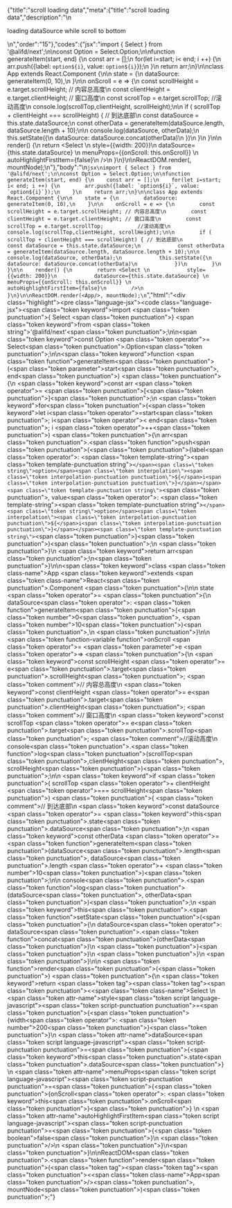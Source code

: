 {"title":"scroll loading data","meta":{"title":"scroll loading data","description":"\n<p>loading dataSource while scroll to bottom</p>\n","order":"15"},"codes":{"jsx":"import { Select } from '@alifd/next';\n\nconst Option = Select.Option;\n\nfunction generateItem(start, end) {\n    const arr = [];\n    for(let i=start; i< end; i ++) {\n        arr.push({label: `option${i}`, value: `option${i}`});\n    }\n    return arr;\n}\n\nclass App extends React.Component {\n\n    state = {\n        dataSource: generateItem(0, 10),\n    }\n\n    onScroll = e => {\n        const scrollHeight = e.target.scrollHeight; // 内容总高度\n        const clientHeight = e.target.clientHeight; // 窗口高度\n        const scrollTop = e.target.scrollTop;           //滚动高度\n        console.log(scrollTop,clientHeight, scrollHeight);\n\n        if ( scrollTop + clientHeight === scrollHeight) { // 到达底部\n            const dataSource = this.state.dataSource;\n            const otherData = generateItem(dataSource.length, dataSource.length + 10);\n\n            console.log(dataSource, otherData);\n            this.setState({\n                dataSource: dataSource.concat(otherData)\n            })\n        }\n    }\n\n    render() {\n        return <Select \n            style={{width: 200}}\n            dataSource={this.state.dataSource} \n            menuProps={{onScroll: this.onScroll}} \n            autoHighlightFirstItem={false}\n        />\n    }\n}\n\nReactDOM.render(<App/>, mountNode);\n"},"body":"\n````jsx\nimport { Select } from '@alifd/next';\n\nconst Option = Select.Option;\n\nfunction generateItem(start, end) {\n    const arr = [];\n    for(let i=start; i< end; i ++) {\n        arr.push({label: `option${i}`, value: `option${i}`});\n    }\n    return arr;\n}\n\nclass App extends React.Component {\n\n    state = {\n        dataSource: generateItem(0, 10),\n    }\n\n    onScroll = e => {\n        const scrollHeight = e.target.scrollHeight; // 内容总高度\n        const clientHeight = e.target.clientHeight; // 窗口高度\n        const scrollTop = e.target.scrollTop;           //滚动高度\n        console.log(scrollTop,clientHeight, scrollHeight);\n\n        if ( scrollTop + clientHeight === scrollHeight) { // 到达底部\n            const dataSource = this.state.dataSource;\n            const otherData = generateItem(dataSource.length, dataSource.length + 10);\n\n            console.log(dataSource, otherData);\n            this.setState({\n                dataSource: dataSource.concat(otherData)\n            })\n        }\n    }\n\n    render() {\n        return <Select \n            style={{width: 200}}\n            dataSource={this.state.dataSource} \n            menuProps={{onScroll: this.onScroll}} \n            autoHighlightFirstItem={false}\n        />\n    }\n}\n\nReactDOM.render(<App/>, mountNode);\n````","html":"<script>(function(){'use strict';\n\nvar _createClass = function () { function defineProperties(target, props) { for (var i = 0; i < props.length; i++) { var descriptor = props[i]; descriptor.enumerable = descriptor.enumerable || false; descriptor.configurable = true; if (\"value\" in descriptor) descriptor.writable = true; Object.defineProperty(target, descriptor.key, descriptor); } } return function (Constructor, protoProps, staticProps) { if (protoProps) defineProperties(Constructor.prototype, protoProps); if (staticProps) defineProperties(Constructor, staticProps); return Constructor; }; }();\n\nvar _next = require('@alifd/next');\n\nfunction _classCallCheck(instance, Constructor) { if (!(instance instanceof Constructor)) { throw new TypeError(\"Cannot call a class as a function\"); } }\n\nfunction _possibleConstructorReturn(self, call) { if (!self) { throw new ReferenceError(\"this hasn't been initialised - super() hasn't been called\"); } return call && (typeof call === \"object\" || typeof call === \"function\") ? call : self; }\n\nfunction _inherits(subClass, superClass) { if (typeof superClass !== \"function\" && superClass !== null) { throw new TypeError(\"Super expression must either be null or a function, not \" + typeof superClass); } subClass.prototype = Object.create(superClass && superClass.prototype, { constructor: { value: subClass, enumerable: false, writable: true, configurable: true } }); if (superClass) Object.setPrototypeOf ? Object.setPrototypeOf(subClass, superClass) : subClass.__proto__ = superClass; }\n\nvar Option = _next.Select.Option;\n\nfunction generateItem(start, end) {\n    var arr = [];\n    for (var i = start; i < end; i++) {\n        arr.push({ label: 'option' + i, value: 'option' + i });\n    }\n    return arr;\n}\n\nvar App = function (_React$Component) {\n    _inherits(App, _React$Component);\n\n    function App() {\n        var _ref;\n\n        var _temp, _this, _ret;\n\n        _classCallCheck(this, App);\n\n        for (var _len = arguments.length, args = Array(_len), _key = 0; _key < _len; _key++) {\n            args[_key] = arguments[_key];\n        }\n\n        return _ret = (_temp = (_this = _possibleConstructorReturn(this, (_ref = App.__proto__ || Object.getPrototypeOf(App)).call.apply(_ref, [this].concat(args))), _this), _this.state = {\n            dataSource: generateItem(0, 10)\n        }, _this.onScroll = function (e) {\n            var scrollHeight = e.target.scrollHeight; // 内容总高度\n            var clientHeight = e.target.clientHeight; // 窗口高度\n            var scrollTop = e.target.scrollTop; //滚动高度\n            console.log(scrollTop, clientHeight, scrollHeight);\n\n            if (scrollTop + clientHeight === scrollHeight) {\n                // 到达底部\n                var dataSource = _this.state.dataSource;\n                var otherData = generateItem(dataSource.length, dataSource.length + 10);\n\n                console.log(dataSource, otherData);\n                _this.setState({\n                    dataSource: dataSource.concat(otherData)\n                });\n            }\n        }, _temp), _possibleConstructorReturn(_this, _ret);\n    }\n\n    _createClass(App, [{\n        key: 'render',\n        value: function render() {\n            return React.createElement(_next.Select, {\n                style: { width: 200 },\n                dataSource: this.state.dataSource,\n                menuProps: { onScroll: this.onScroll },\n                autoHighlightFirstItem: false\n            });\n        }\n    }]);\n\n    return App;\n}(React.Component);\n\nReactDOM.render(React.createElement(App, null), mountNode);})()</script><div class=\"highlight\"><pre class=\"language-jsx\"><code class=\"language-jsx\"><span class=\"token keyword\">import</span> <span class=\"token punctuation\">{</span> Select <span class=\"token punctuation\">}</span> <span class=\"token keyword\">from</span> <span class=\"token string\">'@alifd/next'</span><span class=\"token punctuation\">;</span>\n\n<span class=\"token keyword\">const</span> Option <span class=\"token operator\">=</span> Select<span class=\"token punctuation\">.</span>Option<span class=\"token punctuation\">;</span>\n\n<span class=\"token keyword\">function</span> <span class=\"token function\">generateItem</span><span class=\"token punctuation\">(</span><span class=\"token parameter\">start<span class=\"token punctuation\">,</span> end</span><span class=\"token punctuation\">)</span> <span class=\"token punctuation\">{</span>\n    <span class=\"token keyword\">const</span> arr <span class=\"token operator\">=</span> <span class=\"token punctuation\">[</span><span class=\"token punctuation\">]</span><span class=\"token punctuation\">;</span>\n    <span class=\"token keyword\">for</span><span class=\"token punctuation\">(</span><span class=\"token keyword\">let</span> i<span class=\"token operator\">=</span>start<span class=\"token punctuation\">;</span> i<span class=\"token operator\">&lt;</span> end<span class=\"token punctuation\">;</span> i <span class=\"token operator\">++</span><span class=\"token punctuation\">)</span> <span class=\"token punctuation\">{</span>\n        arr<span class=\"token punctuation\">.</span><span class=\"token function\">push</span><span class=\"token punctuation\">(</span><span class=\"token punctuation\">{</span>label<span class=\"token operator\">:</span> <span class=\"token template-string\"><span class=\"token template-punctuation string\">`</span><span class=\"token string\">option</span><span class=\"token interpolation\"><span class=\"token interpolation-punctuation punctuation\">${</span>i<span class=\"token interpolation-punctuation punctuation\">}</span></span><span class=\"token template-punctuation string\">`</span></span><span class=\"token punctuation\">,</span> value<span class=\"token operator\">:</span> <span class=\"token template-string\"><span class=\"token template-punctuation string\">`</span><span class=\"token string\">option</span><span class=\"token interpolation\"><span class=\"token interpolation-punctuation punctuation\">${</span>i<span class=\"token interpolation-punctuation punctuation\">}</span></span><span class=\"token template-punctuation string\">`</span></span><span class=\"token punctuation\">}</span><span class=\"token punctuation\">)</span><span class=\"token punctuation\">;</span>\n    <span class=\"token punctuation\">}</span>\n    <span class=\"token keyword\">return</span> arr<span class=\"token punctuation\">;</span>\n<span class=\"token punctuation\">}</span>\n\n<span class=\"token keyword\">class</span> <span class=\"token class-name\">App</span> <span class=\"token keyword\">extends</span> <span class=\"token class-name\">React<span class=\"token punctuation\">.</span>Component</span> <span class=\"token punctuation\">{</span>\n\n    state <span class=\"token operator\">=</span> <span class=\"token punctuation\">{</span>\n        dataSource<span class=\"token operator\">:</span> <span class=\"token function\">generateItem</span><span class=\"token punctuation\">(</span><span class=\"token number\">0</span><span class=\"token punctuation\">,</span> <span class=\"token number\">10</span><span class=\"token punctuation\">)</span><span class=\"token punctuation\">,</span>\n    <span class=\"token punctuation\">}</span>\n\n    <span class=\"token function-variable function\">onScroll</span> <span class=\"token operator\">=</span> <span class=\"token parameter\">e</span> <span class=\"token operator\">=></span> <span class=\"token punctuation\">{</span>\n        <span class=\"token keyword\">const</span> scrollHeight <span class=\"token operator\">=</span> e<span class=\"token punctuation\">.</span>target<span class=\"token punctuation\">.</span>scrollHeight<span class=\"token punctuation\">;</span> <span class=\"token comment\">// 内容总高度</span>\n        <span class=\"token keyword\">const</span> clientHeight <span class=\"token operator\">=</span> e<span class=\"token punctuation\">.</span>target<span class=\"token punctuation\">.</span>clientHeight<span class=\"token punctuation\">;</span> <span class=\"token comment\">// 窗口高度</span>\n        <span class=\"token keyword\">const</span> scrollTop <span class=\"token operator\">=</span> e<span class=\"token punctuation\">.</span>target<span class=\"token punctuation\">.</span>scrollTop<span class=\"token punctuation\">;</span>           <span class=\"token comment\">//滚动高度</span>\n        console<span class=\"token punctuation\">.</span><span class=\"token function\">log</span><span class=\"token punctuation\">(</span>scrollTop<span class=\"token punctuation\">,</span>clientHeight<span class=\"token punctuation\">,</span> scrollHeight<span class=\"token punctuation\">)</span><span class=\"token punctuation\">;</span>\n\n        <span class=\"token keyword\">if</span> <span class=\"token punctuation\">(</span> scrollTop <span class=\"token operator\">+</span> clientHeight <span class=\"token operator\">===</span> scrollHeight<span class=\"token punctuation\">)</span> <span class=\"token punctuation\">{</span> <span class=\"token comment\">// 到达底部</span>\n            <span class=\"token keyword\">const</span> dataSource <span class=\"token operator\">=</span> <span class=\"token keyword\">this</span><span class=\"token punctuation\">.</span>state<span class=\"token punctuation\">.</span>dataSource<span class=\"token punctuation\">;</span>\n            <span class=\"token keyword\">const</span> otherData <span class=\"token operator\">=</span> <span class=\"token function\">generateItem</span><span class=\"token punctuation\">(</span>dataSource<span class=\"token punctuation\">.</span>length<span class=\"token punctuation\">,</span> dataSource<span class=\"token punctuation\">.</span>length <span class=\"token operator\">+</span> <span class=\"token number\">10</span><span class=\"token punctuation\">)</span><span class=\"token punctuation\">;</span>\n\n            console<span class=\"token punctuation\">.</span><span class=\"token function\">log</span><span class=\"token punctuation\">(</span>dataSource<span class=\"token punctuation\">,</span> otherData<span class=\"token punctuation\">)</span><span class=\"token punctuation\">;</span>\n            <span class=\"token keyword\">this</span><span class=\"token punctuation\">.</span><span class=\"token function\">setState</span><span class=\"token punctuation\">(</span><span class=\"token punctuation\">{</span>\n                dataSource<span class=\"token operator\">:</span> dataSource<span class=\"token punctuation\">.</span><span class=\"token function\">concat</span><span class=\"token punctuation\">(</span>otherData<span class=\"token punctuation\">)</span>\n            <span class=\"token punctuation\">}</span><span class=\"token punctuation\">)</span>\n        <span class=\"token punctuation\">}</span>\n    <span class=\"token punctuation\">}</span>\n\n    <span class=\"token function\">render</span><span class=\"token punctuation\">(</span><span class=\"token punctuation\">)</span> <span class=\"token punctuation\">{</span>\n        <span class=\"token keyword\">return</span> <span class=\"token tag\"><span class=\"token tag\"><span class=\"token punctuation\">&lt;</span><span class=\"token class-name\">Select</span></span> \n            <span class=\"token attr-name\">style</span><span class=\"token script language-javascript\"><span class=\"token script-punctuation punctuation\">=</span><span class=\"token punctuation\">{</span><span class=\"token punctuation\">{</span>width<span class=\"token operator\">:</span> <span class=\"token number\">200</span><span class=\"token punctuation\">}</span><span class=\"token punctuation\">}</span></span>\n            <span class=\"token attr-name\">dataSource</span><span class=\"token script language-javascript\"><span class=\"token script-punctuation punctuation\">=</span><span class=\"token punctuation\">{</span><span class=\"token keyword\">this</span><span class=\"token punctuation\">.</span>state<span class=\"token punctuation\">.</span>dataSource<span class=\"token punctuation\">}</span></span> \n            <span class=\"token attr-name\">menuProps</span><span class=\"token script language-javascript\"><span class=\"token script-punctuation punctuation\">=</span><span class=\"token punctuation\">{</span><span class=\"token punctuation\">{</span>onScroll<span class=\"token operator\">:</span> <span class=\"token keyword\">this</span><span class=\"token punctuation\">.</span>onScroll<span class=\"token punctuation\">}</span><span class=\"token punctuation\">}</span></span> \n            <span class=\"token attr-name\">autoHighlightFirstItem</span><span class=\"token script language-javascript\"><span class=\"token script-punctuation punctuation\">=</span><span class=\"token punctuation\">{</span><span class=\"token boolean\">false</span><span class=\"token punctuation\">}</span></span>\n        <span class=\"token punctuation\">/></span></span>\n    <span class=\"token punctuation\">}</span>\n<span class=\"token punctuation\">}</span>\n\nReactDOM<span class=\"token punctuation\">.</span><span class=\"token function\">render</span><span class=\"token punctuation\">(</span><span class=\"token tag\"><span class=\"token tag\"><span class=\"token punctuation\">&lt;</span><span class=\"token class-name\">App</span></span><span class=\"token punctuation\">/></span></span><span class=\"token punctuation\">,</span> mountNode<span class=\"token punctuation\">)</span><span class=\"token punctuation\">;</span></code></pre></div>"}